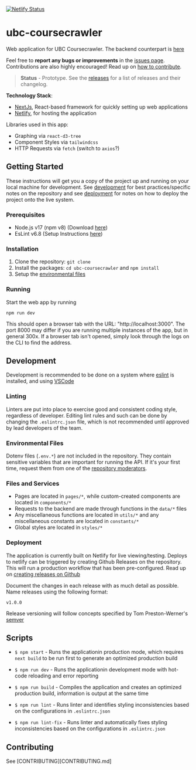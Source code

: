 [![Netlify Status](https://api.netlify.com/api/v1/badges/02608c78-070c-4cab-8281-041e9e877828/deploy-status)](https://app.netlify.com/sites/ubc-coursecrawler/deploys)

# ubc-coursecrawler
Web application for UBC Coursecrawler. The backend counterpart is [here](https://github.com/ad2969/ubc-coursecrawler-api)

Feel free to **report any bugs or improvements** in the [issues page](https://github.com/ad2969/ubc-coursecrawler/issues). Contributions are also highly encouraged! Read up on [how to contribute](#contributing).

> **Status** - Prototype. See the [releases](https://github.com/ad2969/ubc-coursecrawler/releases) for a list of releases and their changelog.

**Technology Stack**:
- [NextJs](https://nextjs.org/), React-based framework for quickly setting up web applications
- [Netlify](https://www.netlify.com/), for hosting the application

Libraries used in this app:
- Graphing via `react-d3-tree`
- Component Styles via `tailwindcss`
- HTTP Requests via `fetch` (switch to `axios`?)

## Getting Started

These instructions will get you a copy of the project up and running on your local machine for development. See [development](#development) for best practices/specific notes on the repository and see [deployment](#deployment) for notes on how to deploy the project onto the live system.
### Prerequisites

- Node.js v17 (npm v8) (Download [here](https://nodejs.org/en/download/))
- EsLint v6.8 (Setup Instructions [here](https://eslint.org/))

### Installation

1. Clone the repository: ```git clone```
2. Install the packages: ```cd ubc-coursecrawler``` and ```npm install```
3. Setup the [environmental files](#environmental-files)

### Running

Start the web app by running

```npm run dev```

This should open a browser tab with the URL: "http://localhost:3000". The port 8000 may differ if you are running multiple instances of the app, but in general 300x. If a browser tab isn't opened, simply look through the logs on the CLI to find the address.


## Development

Development is recommended to be done on a system where [eslint](https://eslint.org/) is installed, and using [VSCode](https://code.visualstudio.com/)

### Linting

Linters are put into place to exercise good and consistent coding style, regardless of developer. Editing lint rules and such can be done by changing the `.eslintrc.json` file, which is not recommended until approved by lead developers of the team.

### Environmental Files

Dotenv files (`.env.*`) are not included in the repository. They contain sensitive variables that are important for running the API. If it's your first time, request them from one of the [repository moderators](#repository-moderators).

### Files and Services

- Pages are located in `pages/*`, while custom-created components are located in `components/*`
- Requests to the backend are made through functions in the `data/*` files
- Any miscellaneous functions are located in `utils/*` and any miscellaneous constants are located in `constants/*`
- Global styles are located in `styles/*`


### Deployment

The application is currently built on Netlify for live viewing/testing. Deploys to netlify can be triggered by creating Github Releases on the repository. This will run a production workflow that has been pre-configured. Read up on [creating releases on Github](https://docs.github.com/en/repositories/releasing-projects-on-github/managing-releases-in-a-repository#creating-a-release)


Document the changes in each release with as much detail as possible. Name releases using the following format:
```
v1.0.0
```
Release versioning will follow concepts specified by Tom Preston-Werner's [semver](https://semver.org/)


## Scripts

- `$ npm start` - Runs the applicationin production mode, which requires `next build` to be run first to generate an optimized production build

- `$ npm run dev` - Runs the applicationin development mode with hot-code reloading and error reporting

- `$ npm run build` - Compiles the application and creates an optimized production build, information is output at the same time

- `$ npm run lint` - Runs linter and identifies styling inconsistencies based on the configurations in `.eslintrc.json`

- `$ npm run lint-fix` - Runs linter and automatically fixes styling inconsistencies based on the configurations in `.eslintrc.json`


## Contributing

See [CONTRIBUTING][CONTRIBUTING.md]
